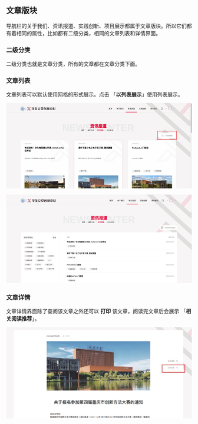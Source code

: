 ## 文章版块

导航栏的关于我们、资讯报道、实践创新、项目展示都属于文章版块。所以它们都有着相同的属性，比如都有二级分类，相同的文章列表和详情界面。

### 二级分类

二级分类也就是文章分类，所有的文章都在文章分类下面。

### 文章列表

文章列表可以默认使用网格的形式展示。点击 「**以列表展示**」使用列表展示。

![](../img/news_list.png)

![](../img/news_list2.png)

### 文章详情

文章详情界面除了查阅该文章之外还可以 **打印** 该文章，阅读完文章后会展示 「**相关阅读推荐**」。

![](../img/news_detail.png)